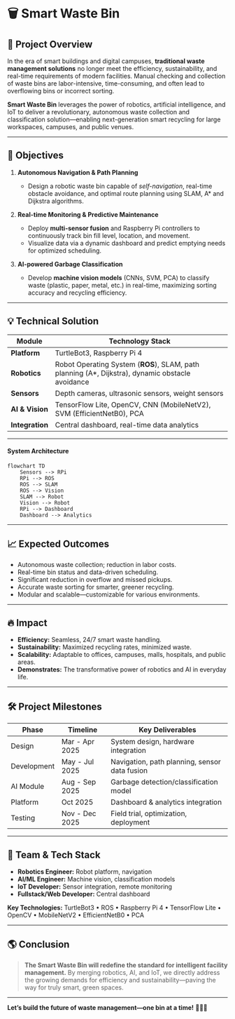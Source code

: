 # 🗑️ Smart Waste Bin

## 🚀 Project Overview

In the era of smart buildings and digital campuses, **traditional waste management solutions** no longer meet the efficiency, sustainability, and real-time requirements of modern facilities. Manual checking and collection of waste bins are labor-intensive, time-consuming, and often lead to overflowing bins or incorrect sorting.

**Smart Waste Bin** leverages the power of robotics, artificial intelligence, and IoT to deliver a revolutionary, autonomous waste collection and classification solution—enabling next-generation smart recycling for large workspaces, campuses, and public venues.

---

## 🎯 Objectives

1. **Autonomous Navigation & Path Planning**
   
   - Design a robotic waste bin capable of *self-navigation*, real-time obstacle avoidance, and optimal route planning using SLAM, A* and Dijkstra algorithms.
2. **Real-time Monitoring & Predictive Maintenance**
   
   - Deploy **multi-sensor fusion** and Raspberry Pi controllers to continuously track bin fill level, location, and movement.
   - Visualize data via a dynamic dashboard and predict emptying needs for optimized scheduling.
3. **AI-powered Garbage Classification**
   
   - Develop **machine vision models** (CNNs, SVM, PCA) to classify waste (plastic, paper, metal, etc.) in real-time, maximizing sorting accuracy and recycling efficiency.

---

## 💡 Technical Solution

| Module         | Technology Stack                                                                                    |
|----------------|----------------------------------------------------------------------------------------------------|
| **Platform**   | TurtleBot3, Raspberry Pi 4                                                                         |
| **Robotics**   | Robot Operating System (**ROS**), SLAM, path planning (A*, Dijkstra), dynamic obstacle avoidance   |
| **Sensors**    | Depth cameras, ultrasonic sensors, weight sensors                                                  |
| **AI & Vision**| TensorFlow Lite, OpenCV, CNN (MobileNetV2), SVM (EfficientNetB0), PCA                              |
| **Integration**| Central dashboard, real-time data analytics                                                        |

---

#### **System Architecture**

```mermaid
flowchart TD
    Sensors --> RPi
    RPi --> ROS
    ROS --> SLAM
    ROS --> Vision
    SLAM --> Robot
    Vision --> Robot
    RPi --> Dashboard
    Dashboard --> Analytics
```

---

## 📈 Expected Outcomes

- Autonomous waste collection; reduction in labor costs.
- Real-time bin status and data-driven scheduling.
- Significant reduction in overflow and missed pickups.
- Accurate waste sorting for smarter, greener recycling.
- Modular and scalable—customizable for various environments.

---

## 🔥 Impact

- **Efficiency:** Seamless, 24/7 smart waste handling.
- **Sustainability:** Maximized recycling rates, minimized waste.
- **Scalability:** Adaptable to offices, campuses, malls, hospitals, and public areas.
- **Demonstrates:** The transformative power of robotics and AI in everyday life.

---

## 🛠️ Project Milestones

| Phase      | Timeline           | Key Deliverables                                  |
|------------|--------------------|---------------------------------------------------|
| Design     | Mar - Apr 2025     | System design, hardware integration               |
| Development| May - Jul 2025     | Navigation, path planning, sensor data fusion     |
| AI Module  | Aug - Sep 2025     | Garbage detection/classification model            |
| Platform   | Oct 2025           | Dashboard & analytics integration                 |
| Testing    | Nov - Dec 2025     | Field trial, optimization, deployment             |

---

## 👥 Team & Tech Stack

- **Robotics Engineer:** Robot platform, navigation
- **AI/ML Engineer:** Machine vision, classification models
- **IoT Developer:** Sensor integration, remote monitoring
- **Fullstack/Web Developer:** Central dashboard

**Key Technologies:**
TurtleBot3 • ROS • Raspberry Pi 4 • TensorFlow Lite • OpenCV • MobileNetV2 • EfficientNetB0 • PCA

---

## 🌎 Conclusion

> **The Smart Waste Bin will redefine the standard for intelligent facility management.**
> By merging robotics, AI, and IoT, we directly address the growing demands for efficiency and sustainability—paving the way for truly smart, green spaces.

---

**Let’s build the future of waste management—one bin at a time!** 🚮🤖🌱
